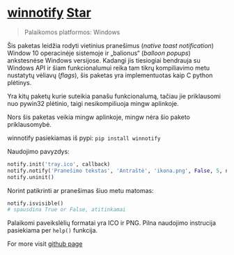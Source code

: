 # [winnotify](https://github.com/OzymandiasTheGreat/winnotify) <a class="github-button" href="https://github.com/OzymandiasTheGreat/winnotify" data-icon="octicon-star" data-size="large" data-show-count="true" aria-label="Star OzymandiasTheGreat/winnotify on GitHub">Star</a>

> Palaikomos platformos: <span class="platform">Windows</span>

Šis paketas leidžia rodyti vietinius pranešimus (*native toast notification*) Window 10 operacinėje sistemoje ir „balionus“ (*balloon popups*) ankstesnėse Windows versijose.
Kadangi jis tiesiogiai bendrauja su Windows API ir šiam funkcionalumui reika tam tikrų kompiliavimo metu nustatytų vėliavų (*flags*), šis paketas yra implementuotas kaip C python plėtinys.

Yra kitų paketų kurie suteikia panašu funkcionalumą, tačiau jie priklausomi nuo pywin32 plėtinio, taigi nesikompiliuoja mingw aplinkoje.

Nors šis paketas veikia mingw aplinkoje, mingw nėra šio paketo priklausomybė.

winnotify pasiekiamas iš pypi:
```pip install winnotify```

Naudojimo pavyzdys:
```python
notify.init('tray.ico', callback)
notify.notify('Pranešimo tekstas', 'Antraštė', 'ikona.png', False, 5, notify.dwInfoFlags.NIIF_USER, notify.dwInfoFlags.NIIF_LARGE_ICON)
notify.uninit()
```

Norint patikrinti ar pranešimas šiuo metu matomas:
```python
notify.isvisible()
# spausdina True or False, atitinkamai
```

Palaikomi paveikslėlių formatai yra ICO ir PNG.
Pilna naudojimo instrucija pasiekiama per `help()` funkcija.


<div class="more">

For more visit [github page](https://github.com/OzymandiasTheGreat/winnotify)

</div>
